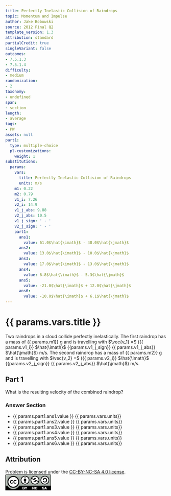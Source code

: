 ```yaml
---
title: Perfectly Inelastic Collision of Raindrops
topic: Momentum and Impulse
author: Jake Bobowski
source: 2012 Final Q2
template_version: 1.3
attribution: standard
partialCredit: true
singleVariant: false
outcomes:
- 7.5.1.3
- 7.5.1.4
difficulty:
- medium
randomization:
- 2
taxonomy:
- undefined
span:
- section
length:
- average
tags:
- PW
assets: null
part1:
  type: multiple-choice
  pl-customizations:
    weight: 1
substitutions:
  params:
    vars:
      title: Perfectly Inelastic Collision of Raindrops
      units: m/s
    m1: 0.22
    m2: 0.79
    v1_i: 7.26
    v2_i: 14.9
    v1_j_abs: 9.88
    v2_j_abs: 10.5
    v1_j_sign: ' - '
    v2_j_sign: ' - '
    part1:
      ans1:
        value: 61.0$\hat{\imath}$ - 48.0$\hat{\jmath}$
      ans2:
        value: 13.0$\hat{\imath}$ - 10.0$\hat{\jmath}$
      ans3:
        value: 17.0$\hat{\imath}$ - 13.0$\hat{\jmath}$
      ans4:
        value: 6.8$\hat{\imath}$ - 5.3$\hat{\jmath}$
      ans5:
        value: -21.0$\hat{\imath}$ + 12.0$\hat{\jmath}$
      ans6:
        value: -10.0$\hat{\imath}$ + 6.1$\hat{\jmath}$
---
```

# {{ params.vars.title }}
Two raindrops in a cloud collide perfectly inelastically. The first raindrop has a mass of {{ params.m1}} g and is travelling with $\vec{v_1} =$ ({{ params.v1_i}} $\hat{\imath}$ {{params.v1_j_sign}} {{ params.v1_j_abs}} $\hat{\jmath}$) m/s.
The second raindrop has a mass of {{ params.m2}} g and is travelling with $\vec{v_2} =$ ({{ params.v2_i}} $\hat{\imath}$ {{params.v2_j_sign}} {{ params.v2_j_abs}} $\hat{\jmath}$) m/s.

## Part 1

What is the resulting velocity of the combined raindrop?

### Answer Section

- {{ params.part1.ans1.value }} {{ params.vars.units}}
- {{ params.part1.ans2.value }} {{ params.vars.units}}
- {{ params.part1.ans3.value }} {{ params.vars.units}}
- {{ params.part1.ans4.value }} {{ params.vars.units}}
- {{ params.part1.ans5.value }} {{ params.vars.units}}
- {{ params.part1.ans6.value }} {{ params.vars.units}}

## Attribution

Problem is licensed under the [CC-BY-NC-SA 4.0 license](https://creativecommons.org/licenses/by-nc-sa/4.0/).<br> ![The Creative Commons 4.0 license requiring attribution-BY, non-commercial-NC, and share-alike-SA license.](https://raw.githubusercontent.com/firasm/bits/master/by-nc-sa.png)